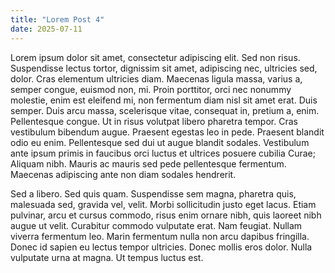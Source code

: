 ```yaml
---
title: "Lorem Post 4"
date: 2025-07-11
---
```


Lorem ipsum dolor sit amet, consectetur adipiscing elit. Sed non risus. Suspendisse
lectus tortor, dignissim sit amet, adipiscing nec, ultricies sed, dolor. Cras elementum
ultricies diam. Maecenas ligula massa, varius a, semper congue, euismod non, mi. Proin
porttitor, orci nec nonummy molestie, enim est eleifend mi, non fermentum diam nisl sit
amet erat. Duis semper. Duis arcu massa, scelerisque vitae, consequat in, pretium a,
enim. Pellentesque congue. Ut in risus volutpat libero pharetra tempor. Cras vestibulum
bibendum augue. Praesent egestas leo in pede. Praesent blandit odio eu enim. Pellentesque
sed dui ut augue blandit sodales. Vestibulum ante ipsum primis in faucibus orci luctus et
ultrices posuere cubilia Curae; Aliquam nibh. Mauris ac mauris sed pede pellentesque
fermentum. Maecenas adipiscing ante non diam sodales hendrerit.

Sed a libero. Sed quis quam. Suspendisse sem magna, pharetra quis, malesuada sed, gravida
vel, velit. Morbi sollicitudin justo eget lacus. Etiam pulvinar, arcu et cursus commodo,
risus enim ornare nibh, quis laoreet nibh augue ut velit. Curabitur commodo vulputate
erat. Nam feugiat. Nullam viverra fermentum leo. Marin fermentum nulla non arcu dapibus
fringilla. Donec id sapien eu lectus tempor ultricies. Donec mollis eros dolor. Nulla
vulputate urna at magna. Ut tempus luctus est. 